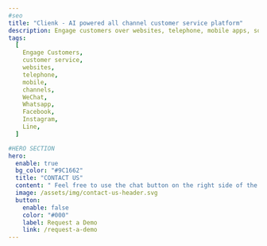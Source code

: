 ```yaml
---
#seo
title: "Clienk - AI powered all channel customer service platform"
description: Engage customers over websites, telephone, mobile apps, social media channels like WeChat, Whatsapp, Facebook, Instagram and many other popular messaging apps.
tags:
  [
    Engage Customers,
    customer service,
    websites,
    telephone,
    mobile,
    channels,
    WeChat,
    Whatsapp,
    Facebook,
    Instagram,
    Line,
  ]

#HERO SECTION
hero:
  enable: true
  bg_color: "#9C1662"
  title: "CONTACT US"
  content: " Feel free to use the chat button on the right side of the page, if we are not online, then there is always the option to send us an email. <br><br> Our office is located in the center of Shanghai: <br><br> Clienk China Co., Ltd. <br> President Mansion <br> Huashan Road 868, Building D, Floor 0, Office B <br> 200051 Shanghai <br> <br>  <b>Phone: +86 187 1772 8845</b>"
  image: /assets/img/contact-us-header.svg
  button:
    enable: false
    color: "#000"
    label: Request a Demo
    link: /request-a-demo
---
```

